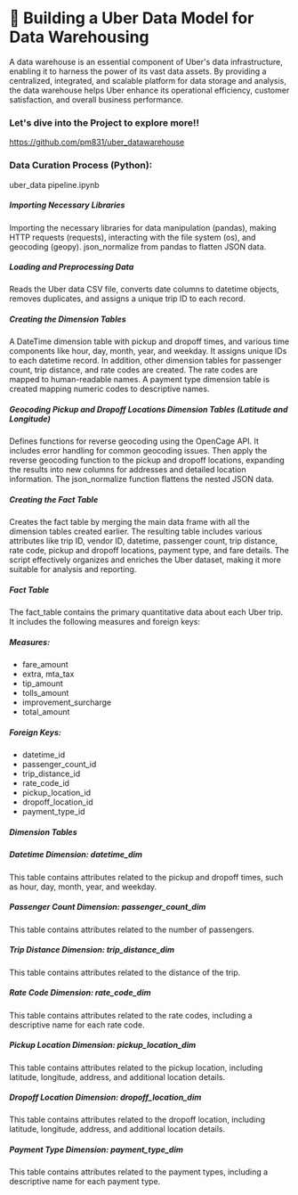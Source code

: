 # 📝 Building a Uber Data Model for Data Warehousing

A data warehouse is an essential component of Uber's data infrastructure, enabling it to harness the power of its vast data assets. By providing a centralized, integrated, and scalable platform for data storage and analysis, the data warehouse helps Uber enhance its operational efficiency, customer satisfaction, and overall business performance.

### Let's dive into the Project to explore more!! 

https://github.com/pm831/uber_datawarehouse

### Data Curation Process (Python):

uber_data pipeline.ipynb

##### Importing Necessary Libraries 

Importing the necessary libraries for data manipulation (pandas), making HTTP requests (requests), interacting with the file system (os), and geocoding (geopy). json_normalize from pandas to flatten JSON data.

##### Loading and Preprocessing Data 

Reads the Uber data CSV file, converts date columns to datetime objects, removes duplicates, and assigns a unique trip ID to each record.

##### Creating the Dimension Tables 

A DateTime dimension table with pickup and dropoff times, and various time components like hour, day, month, year, and weekday. It assigns unique IDs to each datetime record. In addition, other dimension tables for passenger count, trip distance, and rate codes are created. The rate codes are mapped to human-readable names. A payment type dimension table is created mapping numeric codes to descriptive names.

##### Geocoding Pickup and Dropoff Locations Dimension Tables (Latitude and Longitude) 

Defines functions for reverse geocoding using the OpenCage API. It includes error handling for common geocoding issues. Then apply the reverse geocoding function to the pickup and dropoff locations, expanding the results into new columns for addresses and detailed location information. The json_normalize function flattens the nested JSON data.

##### Creating the Fact Table 

Creates the fact table by merging the main data frame with all the dimension tables created earlier. The resulting table includes various attributes like trip ID, vendor ID, datetime, passenger count, trip distance, rate code, pickup and dropoff locations, payment type, and fare details. The script effectively organizes and enriches the Uber dataset, making it more suitable for analysis and reporting.

##### Fact Table

The fact_table contains the primary quantitative data about each Uber trip. 
It includes the following measures and foreign keys:

##### Measures: 
* fare_amount
* extra, mta_tax
* tip_amount
* tolls_amount
* improvement_surcharge
* total_amount

##### Foreign Keys: 
* datetime_id
* passenger_count_id
* trip_distance_id
* rate_code_id
* pickup_location_id
* dropoff_location_id
* payment_type_id

##### Dimension Tables

##### Datetime Dimension: datetime_dim
This table contains attributes related to the pickup and dropoff times, such as hour, day, month, year, and weekday.
 
##### Passenger Count Dimension: passenger_count_dim 
This table contains attributes related to the number of passengers.

##### Trip Distance Dimension: trip_distance_dim 
This table contains attributes related to the distance of the trip.

##### Rate Code Dimension: rate_code_dim 
This table contains attributes related to the rate codes, including a descriptive name for each rate code.

##### Pickup Location Dimension: pickup_location_dim
This table contains attributes related to the pickup location, including latitude, longitude, address, and additional location details.

##### Dropoff Location Dimension: dropoff_location_dim 
This table contains attributes related to the dropoff location, including latitude, longitude, address, and additional location details.

##### Payment Type Dimension: payment_type_dim 
This table contains attributes related to the payment types, including a descriptive name for each payment type.
